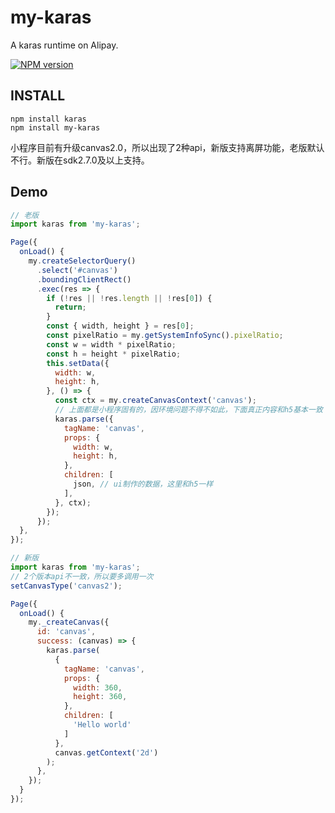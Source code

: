 # my-karas
A karas runtime on Alipay.

[![NPM version](https://img.shields.io/npm/v/my-karas.svg)](https://npmjs.org/package/my-karas)

## INSTALL
```
npm install karas
npm install my-karas
```

小程序目前有升级canvas2.0，所以出现了2种api，新版支持离屏功能，老版默认不行。新版在sdk2.7.0及以上支持。

## Demo
```jsx
// 老版
import karas from 'my-karas';

Page({
  onLoad() {
    my.createSelectorQuery()
      .select('#canvas')
      .boundingClientRect()
      .exec(res => {
        if (!res || !res.length || !res[0]) {
          return;
        }
        const { width, height } = res[0];
        const pixelRatio = my.getSystemInfoSync().pixelRatio;
        const w = width * pixelRatio;
        const h = height * pixelRatio;
        this.setData({
          width: w,
          height: h,
        }, () => {
          const ctx = my.createCanvasContext('canvas');
          // 上面都是小程序固有的，因环境问题不得不如此，下面真正内容和h5基本一致
          karas.parse({
            tagName: 'canvas',
            props: {
              width: w,
              height: h,
            },
            children: [
              json, // ui制作的数据，这里和h5一样
            ],
          }, ctx);
        });
      });
  },
});
```
```jsx
// 新版
import karas from 'my-karas';
// 2个版本api不一致，所以要多调用一次
setCanvasType('canvas2');

Page({
  onLoad() {
    my._createCanvas({
      id: 'canvas',
      success: (canvas) => {
        karas.parse(
          {
            tagName: 'canvas',
            props: {
              width: 360,
              height: 360,
            },
            children: [
              'Hello world'
            ]
          },
          canvas.getContext('2d')
        );
      },
    });
  }
});
```
